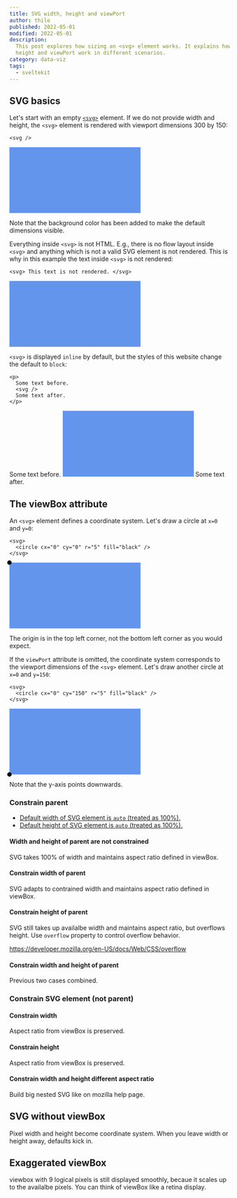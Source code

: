 ```yaml
---
title: SVG width, height and viewPort
author: thilo
published: 2022-05-01
modified: 2022-05-01
description:
  This post explores how sizing an <svg> element works. It explains how width,
  height and viewPort work in different scenarios.
category: data-viz
tags:
  - sveltekit
---
```


<style>
  svg {
    background-color: cornflowerblue;
    overflow: visible;
  }
</style>

## SVG basics

Let's start with an empty
[`<svg>`](https://developer.mozilla.org/en-US/docs/Web/SVG/Element/svg) element.
If we do not provide width and height, the `<svg>` element is rendered with
viewport dimensions 300 by 150:

```svelte
<svg />
```

<svg />

Note that the background color has been added to make the default dimensions
visible.

Everything inside `<svg>` is not HTML. E.g., there is no flow layout inside
`<svg>` and anything which is not a valid SVG element is not rendered. This is
why in this example the text inside `<svg>` is not rendered:

```svelte
<svg> This text is not rendered. </svg>
```

<svg>
This text is not rendered.
</svg>

`<svg>` is displayed `inline` by default, but the styles of this website change
the default to `block`:

```svelte
<p>
  Some text before.
  <svg />
  Some text after.
</p>
```

<p>
  Some text before.
  <svg />
  Some text after.
</p>

## The viewBox attribute

An `<svg>` element defines a coordinate system. Let's draw a circle at `x=0` and
`y=0`:

```svelte
<svg>
  <circle cx="0" cy="0" r="5" fill="black" />
</svg>
```

<svg>
  <circle cx="0" cy="0" r="5" fill="black" />
</svg>

The origin is in the top left corner, not the bottom left corner as you would
expect.

If the `viewPort` attribute is omitted, the coordinate system corresponds to the
viewport dimensions of the `<svg>` element. Let's draw another circle at `x=0`
and `y=150`:

```svelte
<svg>
  <circle cx="0" cy="150" r="5" fill="black" />
</svg>
```

<svg>
  <circle cx="0" cy="150" r="5" fill="black" />
</svg>

Note that the y-axis points downwards.

### Constrain parent

- [Default width of SVG element is `auto` (treated as 100%).](https://developer.mozilla.org/en-US/docs/Web/SVG/Attribute/width#svg)
- [Default height of SVG element is `auto` (treated as 100%).](https://developer.mozilla.org/en-US/docs/Web/SVG/Attribute/height#svg)

#### Width and height of parent are not constrained

SVG takes 100% of width and maintains aspect ratio defined in viewBox.

#### Constrain width of parent

SVG adapts to contrained width and maintains aspect ratio defined in viewBox.

#### Constrain height of parent

SVG still takes up availalbe width and maintains aspect ratio, but overflows
height. Use `overflow` property to control overflow behavior.

https://developer.mozilla.org/en-US/docs/Web/CSS/overflow

#### Constrain width and height of parent

Previous two cases combined.

### Constrain SVG element (not parent)

#### Constrain width

Aspect ratio from viewBox is preserved.

#### Constrain height

Aspect ratio from viewBox is preserved.

#### Constrain width and height different aspect ratio

Build big nested SVG like on mozilla help page.

## SVG without viewBox

Pixel width and height become coordinate system. When you leave width or height
away, defaults kick in.

## Exaggerated viewBox

viewbox with 9 logical pixels is still displayed smoothly, becaue it scales up
to the availalbe pixels. You can think of viewBox like a retina display.
